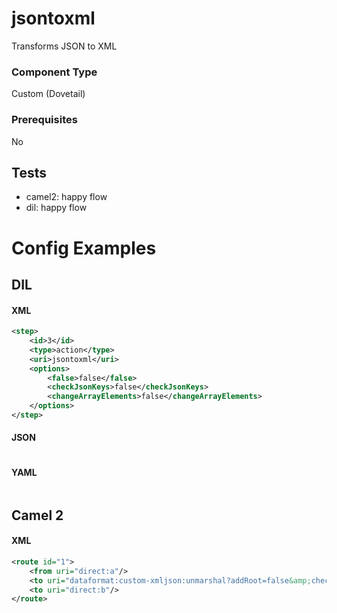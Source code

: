 # jsontoxml

Transforms JSON to XML

### Component Type

Custom (Dovetail)

### Prerequisites

No

## Tests

- camel2: happy flow
- dil: happy flow

# Config Examples

## DIL

#### XML

```xml
<step>
    <id>3</id>
    <type>action</type>
    <uri>jsontoxml</uri>
    <options>
        <false>false</false>
        <checkJsonKeys>false</checkJsonKeys>
        <changeArrayElements>false</changeArrayElements>
    </options>
</step>
```

#### JSON

```json

```

#### YAML

```yaml

```

## Camel 2

#### XML

```xml
<route id="1">
    <from uri="direct:a"/>
    <to uri="dataformat:custom-xmljson:unmarshal?addRoot=false&amp;checkJsonKeys=false&amp;changeArrayElements=false"/>
    <to uri="direct:b"/>
</route>
```



